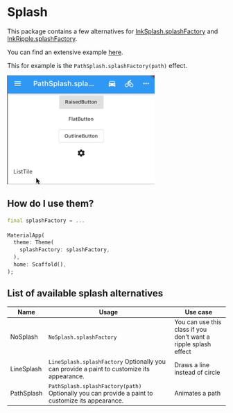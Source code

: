# Splash

This package contains a few alternatives for [InkSplash.splashFactory](https://api.flutter.dev/flutter/material/InkSplash/splashFactory-constant.html)
and [InkRipple.splashFactory](https://api.flutter.dev/flutter/material/InkRipple/splashFactory-constant.html).

You can find an extensive example [here](example/lib/main.dart).

This for example is the `PathSplash.splashFactory(path)` effect.

![Example](img/path_splash.gif "Example")

## How do I use them?

```dart
final splashFactory = ...

MaterialApp(
  theme: Theme(
    splashFactory: splashFactory,
  ),
  home: Scaffold(), 
);
```

## List of available splash alternatives

| Name | Usage  | Use case |
|-     |-      |-         |
| NoSplash | `NoSplash.splashFactory` | You can use this class if you don't want a ripple splash effect |
| LineSplash | `LineSplash.splashFactory` Optionally you can provide a paint to customize its appearance. | Draws a line instead of circle |
| PathSplash | `PathSplash.splashFactory(path)` Optionally you can provide a paint to customize its appearance. | Animates a path |